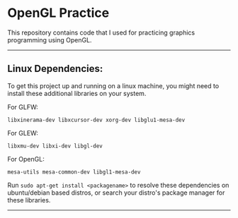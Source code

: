 # OpenGL Practice

This repository contains code that I used for practicing graphics programming
using OpenGL.

---

## Linux Dependencies:

To get this project up and running on a linux machine, you might need to install
these additional libraries on your system.

For GLFW:
```
libxinerama-dev libxcursor-dev xorg-dev libglu1-mesa-dev
```
For GLEW:
```
libxmu-dev libxi-dev libgl-dev
```
For OpenGL:
```
mesa-utils mesa-common-dev libgl1-mesa-dev
```

Run `sudo apt-get install <packagename>` to resolve these dependencies on
ubuntu/debian based distros, or search your distro's package manager for these
libraries.

---
